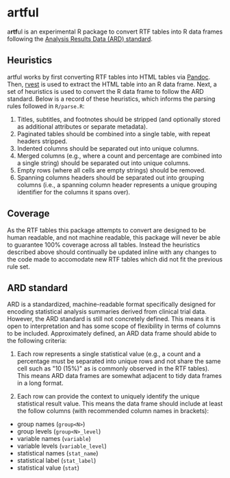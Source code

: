# artful
a**rtf**ul is an experimental R package to convert RTF tables into R data frames following the [Analysis Results Data (ARD) standard](https://wiki.cdisc.org/pages/viewpage.action?pageId=222298985).

## Heuristics
artful works by first converting RTF tables into HTML tables via [Pandoc](https://pandoc.org/).
Then, [rvest](https://rvest.tidyverse.org/) is used to extract the HTML table into an R data frame.
Next, a set of heuristics is used to convert the R data frame to follow the ARD standard. Below is a record of these heuristics, which informs the parsing rules followed in `R/parse.R`:

1. Titles, subtitles, and footnotes should be stripped (and optionally stored as additional attributes or separate metadata).
2. Paginated tables should be combined into a single table, with repeat headers stripped.
3. Indented columns should be separated out into unique columns.
4. Merged columns (e.g., where a count and percentage are combined into a single string) should be separated out into unique columns.
5. Empty rows (where all cells are empty strings) should be removed.
6. Spanning columns headers should be separated out into grouping columns (i.e., a spanning column header represents a unique grouping identifier for the columns it spans over).

## Coverage
As the RTF tables this package attempts to convert are designed to be human readable, and not machine readable, this package will never be able to guarantee 100% coverage across all tables.
Instead the heuristics described above should continually be updated inline with any changes to the code made to accomodate new RTF tables which did not fit the previous rule set.

## ARD standard
ARD is a standardized, machine-readable format specifically designed for encoding statistical analysis summaries derived from clinical trial data. 
However, the ARD standard is still not concretely defined.
This means it is open to interpretation and has some scope of flexibility in terms of columns to be included.
Approximately defined, an ARD data frame should abide to the following criteria:

1. Each row represents a single statistical value (e.g., a count and a percentage must be separated into unique rows and not share the same cell such as "10 (15%)" as is commonly observed in the RTF tables).
This means ARD data frames are somewhat adjacent to tidy data frames in a long format.

2. Each row can provide the context to uniquely identify the unique statistical result value.
This means the data frame should include at least the follow columns (with recommended column names in brackets):
- group names (`group<N>`)
- group levels (`group<N>_level`)
- variable names (`variable`)
- variable levels (`variable_level`)
- statistical names (`stat_name`)
- statistical label (`stat_label`)
- statistical value (`stat`)
